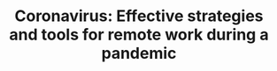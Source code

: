 ---
title: "Coronavirus: Effective strategies and tools for remote work during a pandemic"
excerpt: "Whether or not coronavirus becomes a full outbreak, the trend of working from afar is experiencing a major boost as businesses shift to digital channels and more people avoid physical gatherings. Here are key approaches and tools to get the most from remote work."
webUrl: https://www.zdnet.com/article/effective-strategies-and-tools-for-remote-work-during-coronavirus/
type: article
length: "5:00"
publishedDateTime: 2020-03-02T17:07:00Z
heat: 200

provider:
  name: ZDNet
  domain: zdnet.com
  images:
    - url: "/assets/images/organizations/zdnet.com-50x50.jpg"
      width: 50
      height: 50

topics:
  - Coronavirus

---